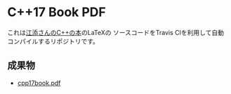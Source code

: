 C++17 Book PDF
==========================

これは[江添さんのC++の本](https://github.com/EzoeRyou/cpp17book)のLaTeXの
ソースコードをTravis CIを利用して自動コンパイルするリポジトリです。

## 成果物

- [cpp17book.pdf](https://y-yu.github.io/cpp17book-pdf/cpp17book.pdf)
